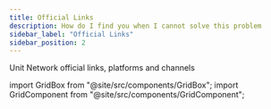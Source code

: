 ```yaml
---
title: Official Links
description: How do I find you when I cannot solve this problem
sidebar_label: "Official Links"
sidebar_position: 2
---
```


Unit Network official links, platforms and channels

import GridBox from "@site/src/components/GridBox";
import GridComponent from "@site/src/components/GridComponent";

<GridComponent>
  <GridBox title={"Application"} link={"https://app.unit.network/"} />
  <GridBox title={"Documentation Hub"} link={"https://docs.unit.network/"} />
  <GridBox title={"Twitter"} link={"https://twitter.com/theunitnetwork"} />
  <GridBox title={"Discord"} link={"https://discord.com/invite/unitnetwork"} />
  <GridBox title={"LinkedIn"} link={"https://www.linkedin.com/company/theunitnetwork/"} />
  <GridBox title={"YouTube"} link={"https://www.youtube.com/c/UnitGlobal"} />
  <GridBox title={"Instagram"} link={"https://www.instagram.com/unit.network/"} />
  <GridBox title={"Articles"} link={"https://unitnetwork.medium.com/"} />
  <GridBox title={"Facebook"} link={"https://www.facebook.com/theunitnetwork"} />
</GridComponent>
